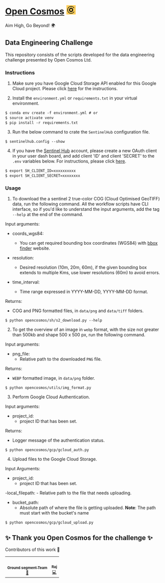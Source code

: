 # [Open Cosmos](https://www.open-cosmos.com/) <img src="./assets/logos/open_cosmos_logo.png" width="30" height="30">
Aim High, Go Beyond! 🌍

## Data Engineering Challenge
This repository consists of the scripts developed for the data engineering challenge presented by Open Cosmos Ltd.

### Instructions

1. Make sure you have Google Cloud Storage API enabled for this Google Cloud project. Please click [here](docs/google_cloud.md) for the instructions.

2. Install the `environment.yml` or `requirements.txt` in your virtual environment.

```
$ conda env create -f environment.yml # or
$ source activate venv
$ pip install -r requirements.txt
```

3. Run the below command to crate the `SentinelHub` configuration file.

```
$ sentinelhub.config --show
```

4. If you have the [Sentinel Hub](https://apps.sentinel-hub.com/dashboard/#/) account, please create a new OAuth client in your user dash board, and add client 'ID' and client 'SECRET' to the `.env` variables below. For instructions, please click [here](https://sentinelhub-py.readthedocs.io/en/latest/configure.html).

```
$ export SH_CLIENT_ID=xxxxxxxxxx
$ export SH_CLIENT_SECRET=xxxxxxxx
``` 

### Usage

1. To download the a sentinel 2 true-color COG (Cloud Optimised GeoTIFF) data, run the following command. All the workflow scripts have CLI interface, so if you'd like to understand the input arguments, add the tag `--help` at the end of the command.

Input arguments:

  - coords_wgs84:
    - You can get required bounding box coordinates (WGS84) with [bbox finder](http://bboxfinder.com/#0.000000,0.000000,0.000000,0.000000) website. 

  - resolution:
    - Desired resolution (10m, 20m, 60m), if the given bounding box extends to multiple Kms, use lower resolutions (60m) to avoid errors.

  - time_interval:
    - Time range expressed in YYYY-MM-DD, YYYY-MM-DD format.

Returns:

  - COG and PNG formatted files, in `data/png` and  `data/tiff` folders.

```
$ python opencosmos/sh/s2_download.py --help
```

2. To get the overview of an image in `webp` format, with the size not greater than 500kb and shape 500 x 500 px, run the following command.

Input arguments:

  - png_file:
    - Relative path to the downloaded `PNG` file.

Returns:

  - `WEBP` formatted image, in `data/png` folder. 
```
$ python opencosmos/utils/img_format.py
```

3. Perform Google Cloud Authentication.

Input arguments:

  - project_id:
    - project ID that has been set.

Returns:

  - Logger message of the authentication status.

```
$ python opencosmos/gcp/gcloud_auth.py
```

4. Upload files to the Google Cloud Storage.

Input Arguments:

  - project_id:
    - project ID that has been set.
  
  -local_filepath:
    - Relative path to the file that needs uploading.

  - bucket_path:
    - Absolute path of where the file is getting uploaded.
    __Note__: The path must start with the bucket's name

```
$ python opencosmos/gcp/gcloud_upload.py
```

## ✨ Thank you Open Cosmos for the challenge ✨

Contributors of this work 👷 

<table>
  <tbody>
    <tr>
      <td align="center"><a href="https://www.open-cosmos.com/"><img src="https://media.licdn.com/dms/image/C560BAQEyGxkRca65Wg/company-logo_200_200/0/1630649632519/opencosmos_logo?e=1707955200&v=beta&t=NEu63PndobhMvC2JedcX1uVUTz9bxThWsKQqtJioyZo" width="100px;" alt=""/><br /><sub><b>Ground segment Team</b></sub></a><br /><a href="#projectManagement-OC" title="Project Management">📆</a></td>
      <td align="center"><a href="https://github.com/vrym2"><img src="https://avatars.githubusercontent.com/u/93340339?v=4?s=100" width="100px;" alt=""/><br /><sub><b>Raj</b></sub></a><br /><a href="https://github.com/SpaceParkLeicester/Planet/commits?author=vrym2" title="Code">💻</a></td>
    </tr>
  </tbody>
</table>     